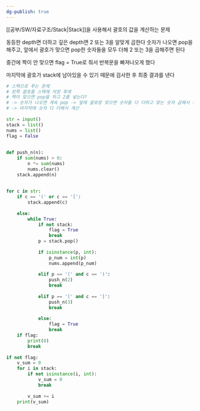 ```yaml
---
dg-publish: true
---
```

[[공부/SW/자료구조/Stack\|Stack]]을 사용해서 괄호의 값을 계산하는 문제

동등한 depth면 더하고 깊은 depth면 2 또는 3을 알맞게 곱한다
숫자가 나오면 pop을 해주고, 앞에서 괄호가 맞으면 pop한 숫자들을 모두 더해 2 또는 3을 곱해주면 된다

중간에 짝이 안 맞으면 flag = True로 줘서 반복문을 빠져나오게 했다

마지막에 괄호가 stack에 남아있을 수 있기 때문에 검사한 후 최종 결과를 낸다

```python
# 스택으로 푸는 문제
# 왼쪽 괄호를 스택에 저장 후에  
# 짝이 맞으면 pop을 하고 2를 넣는다?  
# -> 숫자가 나오면 계속 pop -> 앞에 괄호랑 맞으면 숫자들 다 더하고 맞는 숫자 곱해서 저장  
# -> 마지막에 숫자 다 더해서 계산  
  
str = input()  
stack = list()  
nums = list()  
flag = False  
  
  
def push_n(n):  
    if sum(nums) > 0:  
        n *= sum(nums)  
        nums.clear()  
    stack.append(n)  
  
  
for c in str:  
    if c == '(' or c == '[':  
        stack.append(c)  
  
    else:  
        while True:  
            if not stack:  
                flag = True  
                break  
            p = stack.pop()  
  
            if isinstance(p, int):  
                p_num = int(p)  
                nums.append(p_num)  
  
            elif p == '(' and c == ')':  
                push_n(2)  
                break  
  
            elif p == '[' and c == ']':  
                push_n(3)  
                break  
  
            else:  
                flag = True  
                break  
    if flag:  
        print(0)  
        break  
  
if not flag:  
    v_sum = 0  
    for i in stack:  
        if not isinstance(i, int):  
            v_sum = 0  
            break  
  
        v_sum += i  
    print(v_sum)
```
